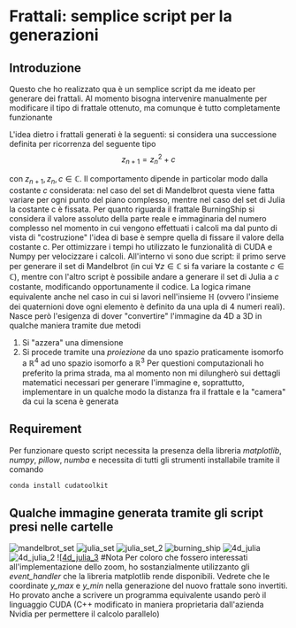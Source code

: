 # Frattali: semplice script per la generazioni

## Introduzione
Questo che ho realizzato qua è un semplice script da me ideato per generare dei frattali. Al momento bisogna intervenire manualmente per modificare il tipo di frattale ottenuto, ma comunque è tutto completamente funzionante

L'idea dietro i frattali generati è la seguenti: si considera una successione definita per ricorrenza del seguente tipo
$$z_{n+1} = z_n^2 + c$$

con $z_{n+1}, z_n, c \in \mathbb{C}$. Il comportamento dipende in particolar modo dalla costante $c$ considerata: nel caso del set di Mandelbrot questa viene fatta variare per ogni punto del piano complesso, mentre nel caso del set di Julia la costante c è fissata. Per quanto riguarda il frattale BurningShip si considera il valore assoluto della parte reale e immaginaria del numero complesso nel momento in cui vengono effettuati i calcoli ma dal punto di vista di "costruzione" l'idea di base è sempre quella di fissare il valore della costante c. 
Per ottimizzare i tempi ho utilizzato le funzionalità di CUDA e Numpy per velocizzare i calcoli.
All'interno vi sono due script: il primo serve per generare il set di Mandelbrot (in cui $\forall z \in \mathbb{C}$ si fa variare la costante $c \in \mathbb{C}$), mentre con l'altro script è possibile andare a generare il set di Julia a $c$ costante, modificando opportunamente il codice.
La logica rimane equivalente anche nel caso in cui si lavori nell'insieme $\mathbb{H}$ (ovvero l'insieme dei quaternioni dove ogni elemento è definito da una upla di 4 numeri reali). Nasce però l'esigenza di dover "convertire" l'immagine da 4D a 3D in qualche maniera tramite due metodi
1) Si "azzera" una dimensione
2) Si procede tramite una _proiezione_ da uno spazio praticamente isomorfo a $\mathbb{R}^4$ ad uno spazio isomorfo a $\mathbb{R}^3$
Per questioni computazionali ho preferito la prima strada, ma al momento non mi dilungherò sui dettagli matematici necessari per generare l'immagine e, soprattutto, implementare in un qualche modo la distanza fra il frattale e la "camera" da cui la scena è generata
## Requirement
Per funzionare questo script necessita la presenza della libreria _matplotlib_, _numpy_, _pillow_, _numba_ e necessita di tutti gli strumenti installabile tramite il comando
```bash
conda install cudatoolkit
```
## Qualche immagine generata tramite gli script presi nelle cartelle
![mandelbrot_set](https://github.com/Fr4nci/frattali/blob/main/Immagini%20varie%20generate/mandelbrot_set.png)
![julia_set](https://github.com/Fr4nci/frattali/blob/main/Immagini%20varie%20generate/julia_set.png)
![julia_set_2](https://github.com/Fr4nci/frattali/blob/main/Immagini%20varie%20generate/julia_colored.png)
![burning_ship](https://github.com/Fr4nci/frattali/blob/main/Immagini%20varie%20generate/immagine_zoom_burning_ship.png)
![4d_julia](https://github.com/Fr4nci/frattali/blob/main/Frattali%20in%204D/frattale2_6.png)
![4d_julia_2](https://github.com/Fr4nci/frattali/blob/main/Frattali%20in%204D/frattale4_3.png)
![[4d_julia_3](https://github.com/Fr4nci/frattali/blob/main/Frattali%20in%204D/frattale5_1.png) 
#Nota
Per coloro che fossero interessati all'implementazione dello zoom, ho sostanzialmente utilizzanto gli _event_handler_ che la libreria matplotlib rende disponibili. Vedrete che le coordinate _y_max_ e _y_min_ nella generazione del nuovo frattale sono invertiti.
Ho provato anche a scrivere un programma equivalente usando però il linguaggio CUDA (C++ modificato in maniera proprietaria dall'azienda Nvidia per permettere il calcolo parallelo)
